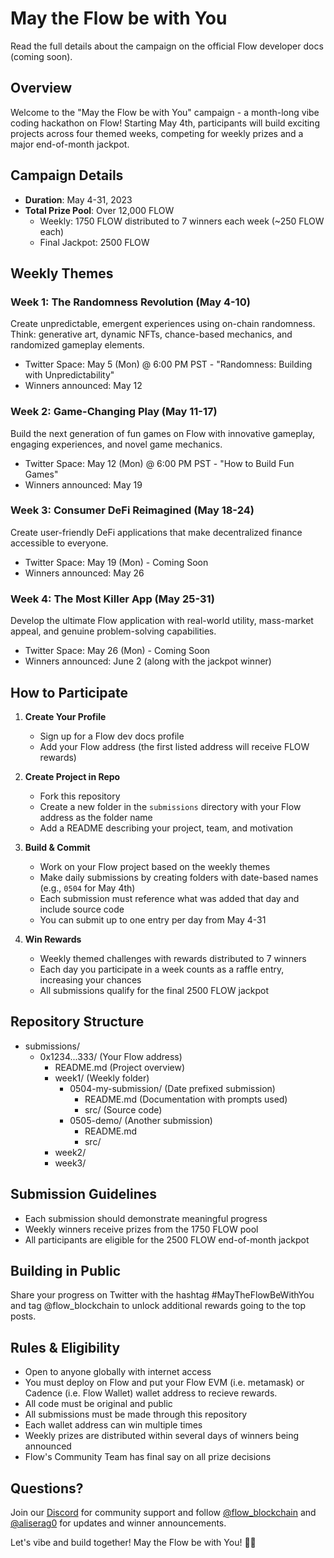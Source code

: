 # May the Flow be with You

Read the full details about the campaign on the official Flow developer docs (coming soon).

## Overview
Welcome to the "May the Flow be with You" campaign - a month-long vibe coding hackathon on Flow! Starting May 4th, participants will build exciting projects across four themed weeks, competing for weekly prizes and a major end-of-month jackpot.

## Campaign Details
- **Duration**: May 4-31, 2023
- **Total Prize Pool**: Over 12,000 FLOW
  - Weekly: 1750 FLOW distributed to 7 winners each week (~250 FLOW each)
  - Final Jackpot: 2500 FLOW

## Weekly Themes

### Week 1: The Randomness Revolution (May 4-10)
Create unpredictable, emergent experiences using on-chain randomness. Think: generative art, dynamic NFTs, chance-based mechanics, and randomized gameplay elements.
- Twitter Space: May 5 (Mon) @ 6:00 PM PST - "Randomness: Building with Unpredictability"
- Winners announced: May 12

### Week 2: Game-Changing Play (May 11-17)
Build the next generation of fun games on Flow with innovative gameplay, engaging experiences, and novel game mechanics.
- Twitter Space: May 12 (Mon) @ 6:00 PM PST - "How to Build Fun Games"
- Winners announced: May 19

### Week 3: Consumer DeFi Reimagined (May 18-24)
Create user-friendly DeFi applications that make decentralized finance accessible to everyone.
- Twitter Space: May 19 (Mon) - Coming Soon
- Winners announced: May 26

### Week 4: The Most Killer App (May 25-31)
Develop the ultimate Flow application with real-world utility, mass-market appeal, and genuine problem-solving capabilities.
- Twitter Space: May 26 (Mon) - Coming Soon
- Winners announced: June 2 (along with the jackpot winner)

## How to Participate

1. **Create Your Profile**
   - Sign up for a Flow dev docs profile
   - Add your Flow address (the first listed address will receive FLOW rewards)

2. **Create Project in Repo**
   - Fork this repository
   - Create a new folder in the `submissions` directory with your Flow address as the folder name
   - Add a README describing your project, team, and motivation

3. **Build & Commit**
   - Work on your Flow project based on the weekly themes
   - Make daily submissions by creating folders with date-based names (e.g., `0504` for May 4th)
   - Each submission must reference what was added that day and include source code
   - You can submit up to one entry per day from May 4-31

4. **Win Rewards**
   - Weekly themed challenges with rewards distributed to 7 winners
   - Each day you participate in a week counts as a raffle entry, increasing your chances
   - All submissions qualify for the final 2500 FLOW jackpot

## Repository Structure
* submissions/
  * 0x1234...333/ (Your Flow address)
    * README.md (Project overview)
    * week1/ (Weekly folder)
      * 0504-my-submission/ (Date prefixed submission)
        * README.md (Documentation with prompts used)
        * src/ (Source code)
      * 0505-demo/ (Another submission)
        * README.md
        * src/
    * week2/
    * week3/

## Submission Guidelines
- Each submission should demonstrate meaningful progress
- Weekly winners receive prizes from the 1750 FLOW pool
- All participants are eligible for the 2500 FLOW end-of-month jackpot

## Building in Public
Share your progress on Twitter with the hashtag #MayTheFlowBeWithYou and tag @flow_blockchain to unlock additional rewards going to the top posts.

## Rules & Eligibility
- Open to anyone globally with internet access
- You must deploy on Flow and put your Flow EVM (i.e. metamask) or Cadence (i.e. Flow Wallet) wallet address to recieve rewards.
- All code must be original and public
- All submissions must be made through this repository
- Each wallet address can win multiple times
- Weekly prizes are distributed within several days of winners being announced
- Flow's Community Team has final say on all prize decisions

## Questions?
Join our [Discord](https://discord.gg/flow) for community support and follow [@flow_blockchain](https://twitter.com/flow_blockchain) and [@aliserag0](https://twitter.com/aliserag0) for updates and winner announcements.

Let's vibe and build together! May the Flow be with You! 🌊🚀

